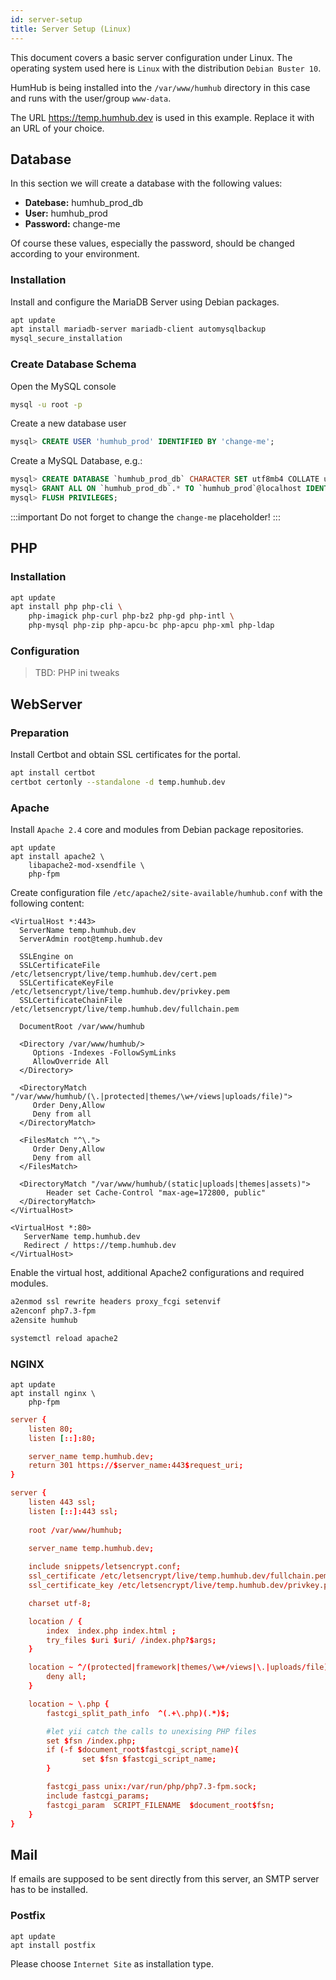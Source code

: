 ```yaml
---
id: server-setup
title: Server Setup (Linux)
---
```


This document covers a basic server configuration under Linux.
The operating system used here is ``Linux`` with the distribution ``Debian Buster 10``.

HumHub is being installed into the ``/var/www/humhub`` directory in this case and runs with the user/group ``www-data``.

The URL https://temp.humhub.dev is used in this example. Replace it with an URL of your choice.

## Database

In this section we will create a database with the following values: 

- **Datebase:** humhub_prod_db
- **User:** humhub_prod
- **Password:** change-me

Of course these values, especially the password, should be changed according to your environment.


### Installation


Install and configure the MariaDB Server using Debian packages.

```bash
apt update
apt install mariadb-server mariadb-client automysqlbackup
mysql_secure_installation
```

### Create Database Schema

Open the MySQL console

```bash
mysql -u root -p
```

Create a new database user

```sql
mysql> CREATE USER 'humhub_prod' IDENTIFIED BY 'change-me';
``` 

Create a MySQL Database, e.g.:

```sql
mysql> CREATE DATABASE `humhub_prod_db` CHARACTER SET utf8mb4 COLLATE utf8mb4_unicode_ci;
mysql> GRANT ALL ON `humhub_prod_db`.* TO `humhub_prod`@localhost IDENTIFIED BY 'change-me';
mysql> FLUSH PRIVILEGES;
```

:::important
Do not forget to change the `change-me` placeholder!
:::


## PHP

### Installation 

```bash
apt update
apt install php php-cli \
	php-imagick php-curl php-bz2 php-gd php-intl \
	php-mysql php-zip php-apcu-bc php-apcu php-xml php-ldap

```

### Configuration

> TBD: PHP ini tweaks

## WebServer


### Preparation


Install Certbot and obtain SSL certificates for the portal.

```bash
apt install certbot
certbot certonly --standalone -d temp.humhub.dev
```

### Apache

Install ``Apache 2.4`` core and modules from Debian package repositories.

```
apt update
apt install apache2 \
	libapache2-mod-xsendfile \
	php-fpm 
```

Create configuration file ``/etc/apache2/site-available/humhub.conf`` with the following content:


```apacheconf
<VirtualHost *:443>
  ServerName temp.humhub.dev
  ServerAdmin root@temp.humhub.dev

  SSLEngine on
  SSLCertificateFile    	/etc/letsencrypt/live/temp.humhub.dev/cert.pem
  SSLCertificateKeyFile 	/etc/letsencrypt/live/temp.humhub.dev/privkey.pem
  SSLCertificateChainFile 	/etc/letsencrypt/live/temp.humhub.dev/fullchain.pem

  DocumentRoot /var/www/humhub

  <Directory /var/www/humhub/>
     Options -Indexes -FollowSymLinks
     AllowOverride All
  </Directory>

  <DirectoryMatch "/var/www/humhub/(\.|protected|themes/\w+/views|uploads/file)">
     Order Deny,Allow
     Deny from all
  </DirectoryMatch>

  <FilesMatch "^\.">
     Order Deny,Allow
     Deny from all
  </FilesMatch>
  
  <DirectoryMatch "/var/www/humhub/(static|uploads|themes|assets)">
        Header set Cache-Control "max-age=172800, public"
  </DirectoryMatch>
</VirtualHost>

<VirtualHost *:80>
   ServerName temp.humhub.dev
   Redirect / https://temp.humhub.dev
</VirtualHost>
```

Enable the virtual host, additional Apache2 configurations and required modules.

```bash
a2enmod ssl rewrite headers proxy_fcgi setenvif
a2enconf php7.3-fpm
a2ensite humhub

systemctl reload apache2
```


### NGINX


```
apt update
apt install nginx \
	php-fpm
```


```conf
server {
    listen 80;
    listen [::]:80;

    server_name temp.humhub.dev;
    return 301 https://$server_name:443$request_uri;
}

server {
	listen 443 ssl;
	listen [::]:443 ssl;
	
	root /var/www/humhub;

	server_name temp.humhub.dev;
	
	include snippets/letsencrypt.conf;
    ssl_certificate /etc/letsencrypt/live/temp.humhub.dev/fullchain.pem;
	ssl_certificate_key /etc/letsencrypt/live/temp.humhub.dev/privkey.pem;

	charset utf-8;

	location / {
		index  index.php index.html ;
		try_files $uri $uri/ /index.php?$args;
	}

	location ~ ^/(protected|framework|themes/\w+/views|\.|uploads/file) {
		deny all;
	}

	location ~ \.php {
		fastcgi_split_path_info  ^(.+\.php)(.*)$;

		#let yii catch the calls to unexising PHP files
		set $fsn /index.php;
		if (-f $document_root$fastcgi_script_name){
				set $fsn $fastcgi_script_name;
		}

  		fastcgi_pass unix:/var/run/php/php7.3-fpm.sock;
		include fastcgi_params;
		fastcgi_param  SCRIPT_FILENAME  $document_root$fsn;
	}
}
```


## Mail 

If emails are supposed to be sent directly from this server, an SMTP server has to be installed.

### Postfix

```
apt update
apt install postfix
```

Please choose ``Internet Site`` as installation type.
